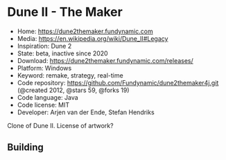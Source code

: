 # Dune II - The Maker

- Home: https://dune2themaker.fundynamic.com
- Media: https://en.wikipedia.org/wiki/Dune_II#Legacy
- Inspiration: Dune 2
- State: beta, inactive since 2020
- Download: https://dune2themaker.fundynamic.com/releases/
- Platform: Windows
- Keyword: remake, strategy, real-time
- Code repository: https://github.com/Fundynamic/dune2themaker4j.git (@created 2012, @stars 59, @forks 19)
- Code language: Java
- Code license: MIT
- Developer: Arjen van der Ende, Stefan Hendriks

Clone of Dune II.
License of artwork?

## Building
